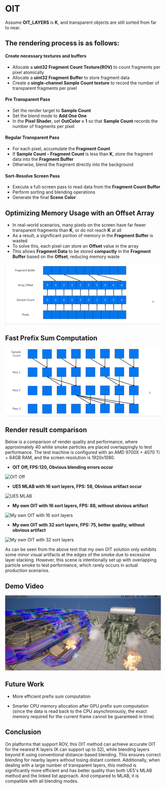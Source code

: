 # OIT

Assume **OIT_LAYERS** is **K**, and transparent objects are still sorted from far to near. 

## The rendering process is as follows:

#### **Create necessary textures and buffers**

- Allocate a **uint32 Fragment Count Texture(ROV)** to count fragments per pixel atomically
- Allocate a **uint32 Fragment Buffer** to store fragment data
- Create a **single-channel Sample Count texture** to record the number of transparent fragments per pixel

#### **Pre Transparent Pass**

- Set the render target to **Sample Count**
- Set the blend mode to **Add One One**
- In the **Pixel Shader**, set **OutColor = 1** so that **Sample Count** records the number of fragments per pixel

#### **Regular Transparent Pass**

- For each pixel, accumulate the **Fragment Count**
- If **Sample Count - Fragment Count** is less than **K**, store the fragment data into the **Fragment Buffer**
- Otherwise, blend the fragment directly into the background

#### **Sort-Resolve Screen Pass**

- Execute a full-screen pass to read data from the **Fragment Count Buffer**
- Perform sorting and blending operations
- Generate the final **Scene Color**



## **Optimizing Memory Usage with an Offset Array**

- In real-world scenarios, many pixels on the screen have far fewer transparent fragments than **K**, or do not reach **K** at all
- As a result, a significant portion of memory in the **Fragment Buffer** is wasted
- To solve this, each pixel can store an **Offset** value in the array
- This allows **Fragment Data** to be stored **compactly** in the **Fragment Buffer** based on the **Offset**, reducing memory waste

![Demonstration of the Offset Array optimization](https://github.com/moonlovelj/OrderIndependentTranslucency/blob/main/Images/OffsetArray.png)



## Fast Prefix Sum Computation

![Demonstration of the prefix sum](https://github.com/moonlovelj/OrderIndependentTranslucency/blob/main/Images/PrefixSum.png)



## Render result comparison

Below is a comparison of render quality and performance, where approximately 40 white smoke particles are placed overlappingly  to test performance. The test machine is configured with an AMD 9700X + 4070 Ti + 64GB RAM, and the screen resolution is 1920x1080.

- **OIT Off, FPS:120, Obvious blending errors occur**

![OIT Off](https://github.com/moonlovelj/OrderIndependentTranslucency/blob/main/Images/OITOff.gif)

- **UE5 MLAB with 16 sort layers, FPS: 58, Obvious artifact occur**

![UE5 MLAB](https://github.com/moonlovelj/OrderIndependentTranslucency/blob/main/Images/UE5MLAB.gif)

- **My own OIT with 16 sort layers, FPS: 88, without obvious artifact**

![My own OIT with 16 sort layers](https://github.com/moonlovelj/OrderIndependentTranslucency/blob/main/Images/OIT16.gif)

- **My own OIT with 32 sort layers, FPS: 75, better quality, without obvious artifact**

![My own OIT with 32 sort layers](https://github.com/moonlovelj/OrderIndependentTranslucency/blob/main/Images/OIT32.gif)

As can be seen from the above test that my own OIT solution only exhibits some minor visual artifacts at the edges of the smoke due to excessive layer stacking. However, this scene is intentionally set up with overlapping particle smoke to test performance, which rarely occurs in actual production scenarios.



## Demo Video

[![OIT Demo](https://github.com/moonlovelj/OrderIndependentTranslucency/blob/main/Images/OIT.jpg)](https://www.youtube.com/watch?v=Mil08oTn4mU)



## Future Work

- More efficient prefix sum computation

- Smarter CPU memory allocation after GPU prefix sum computation (since the data is read back to the CPU asynchronously, the exact memory required for the current frame cannot be guaranteed in time)

  

## Conclusion

On platforms that support ROV, this OIT method can achieve accurate OIT for the nearest K layers (K can support up to 32), while blending layers beyond K using conventional distance-based blending. This ensures correct blending for nearby layers without losing distant content. Additionally, when dealing with a large number of transparent layers, this method is significantly more efficient and has better quality than both UE5's MLAB method and the linked list approach. And compared to MLAB, it is compatible with all blending modes.
